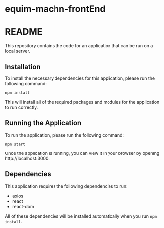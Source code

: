 # equim-machn-frontEnd


# README

This repository contains the code for an application that can be run on a local server. 

## Installation

To install the necessary dependencies for this application, please run the following command:

```
npm install
```

This will install all of the required packages and modules for the application to run correctly.

## Running the Application

To run the application, please run the following command:

```
npm start
```

Once the application is running, you can view it in your browser by opening http://localhost:3000. 

## Dependencies

This application requires the following dependencies to run:

- axios
- react
- react-dom

All of these dependencies will be installed automatically when you run `npm install`.
